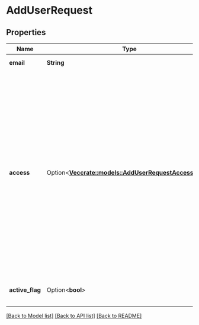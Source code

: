 # AddUserRequest

## Properties

Name | Type | Description | Notes
------------ | ------------- | ------------- | -------------
**email** | **String** | The email of the user | 
**access** | Option<[**Vec<crate::models::AddUserRequestAccessInner>**](addUserRequest_access_inner.md)> | The access given to the user. Each item in the array represents access to a specific app. Optionally may include either admin flag or permission set ID to specify which access to give within the app. If both are omitted, the default access for the corresponding app will be used. It requires structure as follows: `[{ app: 'sales', permission_set_id: '62cc4d7f-4038-4352-abf3-a8c1c822b631' }, { app: 'global', admin: true }, { app: 'account_settings' }]`  | [optional][default to [{"app":"sales"}]]
**active_flag** | Option<**bool**> | Whether the user is active or not. `false` = Not activated, `true` = Activated | [optional][default to true]

[[Back to Model list]](../README.md#documentation-for-models) [[Back to API list]](../README.md#documentation-for-api-endpoints) [[Back to README]](../README.md)


